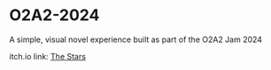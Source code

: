 # O2A2-2024
A simple, visual novel experience built as part of the O2A2 Jam 2024

itch.io link: [The Stars](https://rabidclown.itch.io/the-stars)
